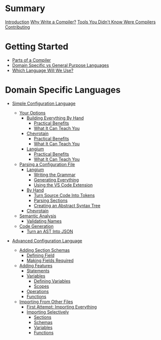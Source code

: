 # Summary

[Introduction]()
[Why Write a Compiler?]()
[Tools You Didn't Know Were Compilers]()
[Contributing]()

# Getting Started
- [Parts of a Compiler]()
- [Domain Specific vs General Purpose Languages]()
- [Which Language Will We Use?]()

# Domain Specific Languages
- [Simple Configuration Language]()
  - [Your Options]()
    - [Building Everything By Hand]()
      - [Practical Benefits]()
      - [What It Can Teach You]()
    - [Chevrotain]()
      - [Practical Benefits]()
      - [What It Can Teach You]()
    - [Langium]()
      - [Practical Benefits]()
      - [What It Can Teach You]()
  - [Parsing a Configuration File]()
    - [Langium]()
      - [Writing the Grammar]()
      - [Generating Everything]()
      - [Using the VS Code Extension]()
    - [By Hand]()
      - [Turn Source Code Into Tokens]()
      - [Parsing Sections]()
      - [Creating an Abstract Syntax Tree]()
    - [Chevrotain]()
  - [Semantic Analysis]()
    - [Validating Names]()
  - [Code Generation]()
    - [Turn an AST Into JSON]()

- [Advanced Configuration Language]()
  - [Adding Section Schemas]()
    - [Defining Field]()
    - [Making Fields Required]()
  - [Adding Features]()
    - [Statements]()
    - [Variables]()
      - [Defining Variables]()
      - [Scopes]()
    - [Operations]()
    - [Functions]()
  - [Importing From Other Files]()
    - [First Attempt: Importing Everything]()
    - [Importing Selectively]()
      - [Sections]()
      - [Schemas]()
      - [Variables]()
      - [Functions]()
